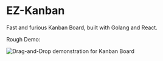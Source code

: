 # EZ-Kanban

Fast and furious Kanban Board, built with Golang and React.

Rough Demo:

![Drag-and-Drop demonstration for Kanban Board](https://giphy.com/gifs/MFIfr1DR6hQtmhsvxd)